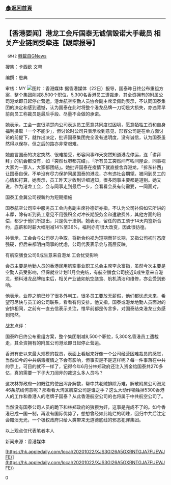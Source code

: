 ###  [:house:返回首頁](https://github.com/ourhimalayas/txt)
---

## 【香港要闻】港龙工会斥国泰无诚信毁诺大手裁员 相关产业链同受牵连【跟踪报导】
` GM42` [轉載自GNews](https://gnews.org/zh-hans/445017/)

搜集：卡西欧 文粤

编撰：恩典

审核：MY
![]()![](https://gnews-media-offload.s3.amazonaws.com/wp-content/uploads/2020/10/24023002/KSL2MJ3SWVADVL4E4A4JN4EWPM.jpg)图片：香港媒体
据香港媒体（22日）报导，国泰昨日终公布重组方案，整个集团削减8,500个职位，5,300名香港员工遭裁走，其全资拥有的附属公司港龙即日起停止营运。港龙航空空勤人员协会副主席梁佩韵表示，不认同国泰集团的决定和感到遗憾，认为国泰在此时将整个港龙品牌一刀切是大损失，亦违背早前向员工称裁员是最后手段、尽量不会做的承诺。

她表示，工会一直很清楚向公司表达员工愿意共同度过困境，愿意牺牲工资和自身福利换取「一个不能少」，但讨论时公司只表示收到意见，形容公司是在单方面讨论的前提下，就作出决定，批评国泰集团完全没有透明度，没有诚信，认为国泰虽然得以保存，但之后的路亦非常艰难。

她直言国泰的决定突然、很难接受，形容同事昨天突然知道港龙停运，连「讲拜拜」的机会都没有，如「突然乜嘢都完结」，「所有员工突然间冇咗间屋企，同事视大家为一家人，大家都团结」。她批评国泰在疫情下就直接舍弃港龙，「拆东补西」让国泰自保，不单没有尽力保护同属国泰的港龙，亦有违社会期望。被问到员工的心情和打算，她表示，员工昨天才收到详细通知，很多同事主要都是道别。她又说，作为港龙工会，会与同事走到最后一步，会看看会员有何需要，一同面对。

国泰工会冀公司视新约为短期措施

国泰航空公司空中服务员工会内务副主席孙德妍亦指，不认为公司补偿如它所讲的丰厚，除有听到员工意见不用强积金对冲长期服务金和遣散费外，其他方面的赔偿，都少于他们所提出，只是优于法例。她表示，留任的员工须于14天内签新合约，底薪和时薪大幅削减14%至36%，福利亦有很大改变，因此很彷徨。

孙表示，工会会与公司尽力争取，将新合约视为短期而非长期，又指公司初时态度强硬，但后来都明白同事的忧虑，公司代表表示会与高层反映。

有航空膳食公司6成生意来自港龙 工会忧受影响

会员主要是地勤人员的香港民用航空事业职工总会主席李永富指，虽然今次主要是空勤人员受影响，但保就业计划11月会完结，有航空膳食公司接近6成生意来自港龙，预料港龙品牌结束后，相关产业链如航空膳食、航机清洁和维修，亦会受到影响。

他表示，业界之前已炒了很多外判工，很多员工要放无薪假，他们都忧虑未来，希望可尽快与员工的公司联系，看看有何安排。他又指，国泰或港龙地勤人员面对的安排相同，之前有一直去信表示关注，惟早前都是传言多，对国泰结束港龙业务感到愕然。

战友点评：

国泰昨日终公布重组方案，整个集团削减8,500个职位，5,300名香港员工遭裁走，其全资拥有的附属公司港龙即日起停止营运。

香港有史以来最大规模的裁员，表面上看起来好像一个公司经营困难裁员的感觉，当然如今的中共病毒疫情之下会有影响，但事实是不是这样呢？每一件事落在中共的手上，可目的就不一样了，记得今年6月分林郑政府还注入资金给国泰共270多亿，真的需要一下子大刀阔斧的裁这么多人员吗？

这次林郑政府一如既往的使出浑身解数，帮中共老贼排除万难，解散附属公司港龙46条航线何意呢？那看看大湾区航空公司是谁之手？这么大动作牺牲掉5300香港人的工作和香港人的老牌子国泰？从此香港航空公司的也将属于中共航空公司了。

当然没有国泰公司人员的跪下和林郑政府的狼狈为奸，这事是完成不了的。如今香港已成一国一制，再没有国际优势了，想想曾经如此灿烂的明珠，回归中共后注定会黯淡无光，一个极权政府只给人类带来无道德底线的邪恶犯罪集团。

以上观点仅代表笔者本人

新闻来源：香港媒体

[https://hk.appledaily.com/local/20201022/XJS3GI26A5GXRNTGJA7FUEWJFE/](https://hk.appledaily.com/local/20201022/XJS3GI26A5GXRNTGJA7FUEWJFE/)

0
